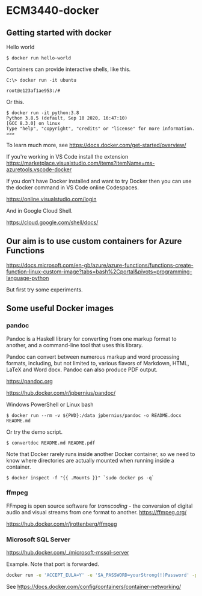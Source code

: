 # ECM3440-docker

## Getting started with docker

Hello world

```shell
$ docker run hello-world
```

Containers can provide interactive shells, like this.

```shell
C:\> docker run -it ubuntu

root@e123af1ae953:/#
```

Or this.

```shell
$ docker run -it python:3.8
Python 3.8.5 (default, Sep 10 2020, 16:47:10) 
[GCC 8.3.0] on linux
Type "help", "copyright", "credits" or "license" for more information.
>>>
```

To learn much more, see <https://docs.docker.com/get-started/overview/>

If you're working in VS Code install the extension <https://marketplace.visualstudio.com/items?itemName=ms-azuretools.vscode-docker>

If you don't have Docker installed and want to try Docker then you can use the docker command in VS Code online Codespaces. 

<https://online.visualstudio.com/login>

And in Google Cloud Shell.

<https://cloud.google.com/shell/docs/>


## Our aim is to use custom containers for Azure Functions

<https://docs.microsoft.com/en-gb/azure/azure-functions/functions-create-function-linux-custom-image?tabs=bash%2Cportal&pivots=programming-language-python>

But first try some experiments.

## Some useful Docker images



### pandoc

Pandoc is a Haskell library for converting from one markup format to another, and a command-line tool that uses this library.

Pandoc can convert between numerous markup and word processing formats, including, but not limited to, various flavors of Markdown, HTML, LaTeX and Word docx. Pandoc can also produce PDF output.

<https://pandoc.org>

<https://hub.docker.com/r/jpbernius/pandoc/>

Windows PowerShell or Linux bash

```shell
$ docker run --rm -v ${PWD}:/data jpbernius/pandoc -o README.docx README.md
```

Or try the demo script.

```shell
$ convertdoc README.md README.pdf
```

Note that Docker rarely runs inside another Docker container, so we need to know where directories are actually mounted when running
inside a container.

```shell
$ docker inspect -f "{{ .Mounts }}" `sudo docker ps -q`
```

### ffmpeg

FFmpeg is open source software for *transcoding* - the conversion of digital audio and visual streams from one format to another. <https://ffmpeg.org/>

<https://hub.docker.com/r/jrottenberg/ffmpeg>

### Microsoft SQL Server

<https://hub.docker.com/_/microsoft-mssql-server>

Example. Note that port is forwarded.

```sh
docker run -e 'ACCEPT_EULA=Y' -e 'SA_PASSWORD=yourStrong(!)Password' -p 1433:1433 -d mcr.microsoft.com/mssql/server:2017-latest
```

See <https://docs.docker.com/config/containers/container-networking/>

